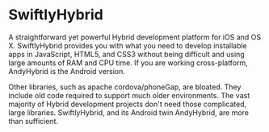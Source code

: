 # SwiftlyHybrid
A straightforward yet powerful Hybrid development platform for iOS and OS X. SwiftlyHybrid provides you with what you need to develop installable apps in JavaScript, HTML5, and CSS3 without being difficult and using large amounts of RAM and CPU time. If you are working cross-platform, AndyHybrid is the Android version.

Other libraries, such as apache cordova/phoneGap, are bloated. They include old code required to support much older environments. The vast majority of Hybrid development projects don't need those complicated, large libraries. SwiftlyHybrid, and its Android twin AndyHybrid, are more than sufficient.
